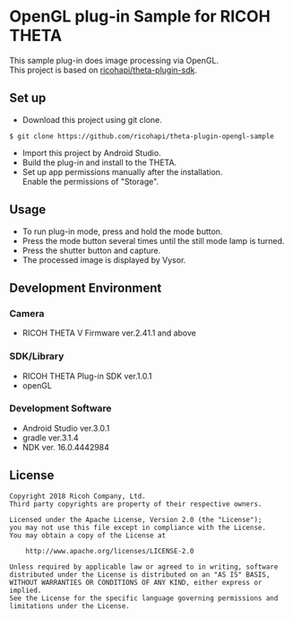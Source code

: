 # OpenGL plug-in Sample for RICOH THETA
This sample plug-in does image processing via OpenGL.<br>
This project is based on [ricohapi/theta-plugin-sdk](https://github.com/ricohapi/theta-plugin-sdk/tree/v1.0.0).


## Set up
* Download this project using git clone.

```
$ git clone https://github.com/ricohapi/theta-plugin-opengl-sample
```

* Import this project by Android Studio.
* Build the plug-in and install to the THETA.
* Set up app permissions manually after the installation.<br>
Enable the permissions of "Storage".<br>

## Usage
* To run plug-in mode, press and hold the mode button.
* Press the mode button several times until the still mode lamp is turned.
* Press the shutter button and capture.
* The processed image is displayed by Vysor.


## Development Environment
### Camera
* RICOH THETA V Firmware ver.2.41.1 and above

### SDK/Library
* RICOH THETA Plug-in SDK ver.1.0.1
* openGL

### Development Software
* Android Studio ver.3.0.1
* gradle ver.3.1.4
* NDK ver. 16.0.4442984


## License

```
Copyright 2018 Ricoh Company, Ltd.
Third party copyrights are property of their respective owners.

Licensed under the Apache License, Version 2.0 (the "License");
you may not use this file except in compliance with the License.
You may obtain a copy of the License at

    http://www.apache.org/licenses/LICENSE-2.0

Unless required by applicable law or agreed to in writing, software
distributed under the License is distributed on an "AS IS" BASIS,
WITHOUT WARRANTIES OR CONDITIONS OF ANY KIND, either express or implied.
See the License for the specific language governing permissions and
limitations under the License.
```